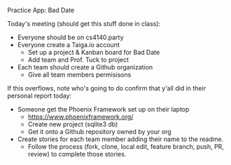 
Practice App: Bad Date

Today's meeting (should get this stuff done in class):

 - Everyone should be on cs4140.party
 - Everyone create a Taiga.io account 
   - Set up a project & Kanban board for Bad Date
   - Add team and Prof. Tuck to project
 - Each team should create a Github organization
   - Give all team members permisisons 
   
If this overflows, note who's going to do confirm that y'all did in their
personal report today:

 - Someone get the Phoenix Framework set up on their laptop
   - https://www.phoenixframework.org/
   - Create new project (sqlite3 db)
   - Get it onto a Github repository owned by your org
 - Create stories for each team member adding their name to the readme.
   - Follow the process (fork, clone, local edit, feature branch, push, PR, review)
     to complete those stories.
 
